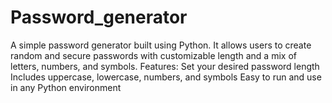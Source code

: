 # Password_generator
A simple password generator built using Python. It allows users to create random and secure passwords with customizable length and a mix of letters, numbers, and symbols.  Features:  Set your desired password length  Includes uppercase, lowercase, numbers, and symbols  Easy to run and use in any Python environment
